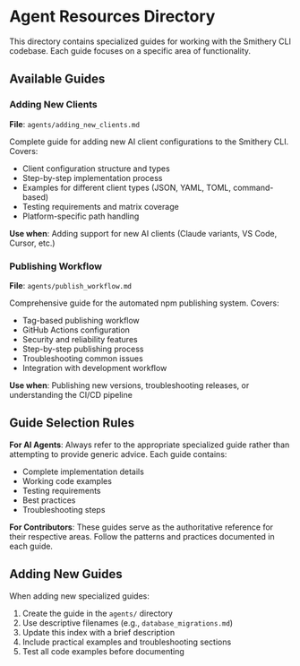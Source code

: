 # Agent Resources Directory

This directory contains specialized guides for working with the Smithery CLI codebase. Each guide focuses on a specific area of functionality.

## Available Guides

### Adding New Clients
**File**: `agents/adding_new_clients.md`

Complete guide for adding new AI client configurations to the Smithery CLI. Covers:
- Client configuration structure and types
- Step-by-step implementation process
- Examples for different client types (JSON, YAML, TOML, command-based)
- Testing requirements and matrix coverage
- Platform-specific path handling

**Use when**: Adding support for new AI clients (Claude variants, VS Code, Cursor, etc.)

### Publishing Workflow  
**File**: `agents/publish_workflow.md`

Comprehensive guide for the automated npm publishing system. Covers:
- Tag-based publishing workflow
- GitHub Actions configuration
- Security and reliability features
- Step-by-step publishing process
- Troubleshooting common issues
- Integration with development workflow

**Use when**: Publishing new versions, troubleshooting releases, or understanding the CI/CD pipeline

## Guide Selection Rules

**For AI Agents**: Always refer to the appropriate specialized guide rather than attempting to provide generic advice. Each guide contains:
- Complete implementation details
- Working code examples  
- Testing requirements
- Best practices
- Troubleshooting steps

**For Contributors**: These guides serve as the authoritative reference for their respective areas. Follow the patterns and practices documented in each guide.

## Adding New Guides

When adding new specialized guides:
1. Create the guide in the `agents/` directory
2. Use descriptive filenames (e.g., `database_migrations.md`)
3. Update this index with a brief description
4. Include practical examples and troubleshooting sections
5. Test all code examples before documenting
